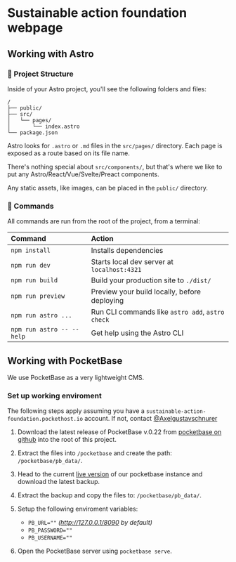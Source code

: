 # Sustainable action foundation webpage

## Working with Astro 

### 🚀 Project Structure

Inside of your Astro project, you'll see the following folders and files:

```text
/
├── public/
├── src/
│   └── pages/
│       └── index.astro
└── package.json
```

Astro looks for `.astro` or `.md` files in the `src/pages/` directory. Each page is exposed as a route based on its file name.

There's nothing special about `src/components/`, but that's where we like to put any Astro/React/Vue/Svelte/Preact components.

Any static assets, like images, can be placed in the `public/` directory.

### 🧞 Commands

All commands are run from the root of the project, from a terminal:

| Command                   | Action                                           |
| :------------------------ | :----------------------------------------------- |
| `npm install`             | Installs dependencies                            |
| `npm run dev`             | Starts local dev server at `localhost:4321`      |
| `npm run build`           | Build your production site to `./dist/`          |
| `npm run preview`         | Preview your build locally, before deploying     |
| `npm run astro ...`       | Run CLI commands like `astro add`, `astro check` |
| `npm run astro -- --help` | Get help using the Astro CLI                     |
 
 ## Working with PocketBase
We use PocketBase as a very lightweight CMS.  

### Set up working enviroment
The following steps apply assuming you have a `sustainable-action-foundation.pockethost.io` account. If not, contact <a href="https://github.com/Axelgustavschnurer">@Axelgustavschnurer</a>

1. Download the latest release of PocketBase v.0.22 from <a href="https://github.com/pocketbase/pocketbase/releases">pocketbase on github</a> into the root of this project. 
2. Extract the files into `/pocketbase` and create the path: `/pocketbase/pb_data/`.
3. Head to the current <a href="https://sustainable-action-foundation.pockethost.io/_/#/settings/backups
">live version</a> of our pocketbase instance and download the latest backup.
4. Extract the backup and copy the files to: `/pocketbase/pb_data/`.
5. Setup the following enviroment variables:

    - `PB_URL=""` *(http://127.0.0.1/8090 by default)*
    - `PB_PASSWORD=""`
    - `PB_USERNAME=""`

6. Open the PocketBase server using `pocketbase serve`.